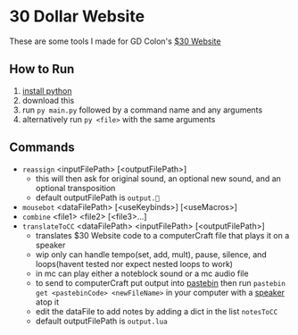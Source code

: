 # 30 Dollar Website

These are some tools I made for GD Colon's [$30 Website](https://thirtydollar.website/)

## How to Run
1. [install python](https://www.python.org/downloads/)
1. download this
1. run `py main.py` followed by a command name and any arguments
1. alternatively run `py <file>` with the same arguments

## Commands
- `reassign` \<inputFilePath\> [\<outputFilePath\>]
  - this will then ask for original sound, an optional new sound, and an optional transposition
  - default outputFilePath is `output.🗿`
- `mousebot` \<dataFilePath\> [\<useKeybinds\>] [\<useMacros\>]
- `combine` \<file1\> \<file2\> [\<file3\>...]
- `translateToCC` \<dataFilePath\> \<inputFilePath\> [\<outputFilePath\>]
  - translates $30 Website code to a computerCraft file that plays it on a speaker
  - wip only can handle tempo(set, add, mult), pause, silence, and loops(havent tested nor expect nested loops to work)
  - in mc can play either a noteblock sound or a mc audio file
  - to send to computerCraft put output into [pastebin](https://pastebin.com) then run `pastebin get <pastebinCode> <newFileName>` in your computer with a [speaker](https://tweaked.cc/peripheral/speaker.html) atop it
  - edit the dataFile to add notes by adding a dict in the list `notesToCC`
  - default outputFilePath is `output.lua`